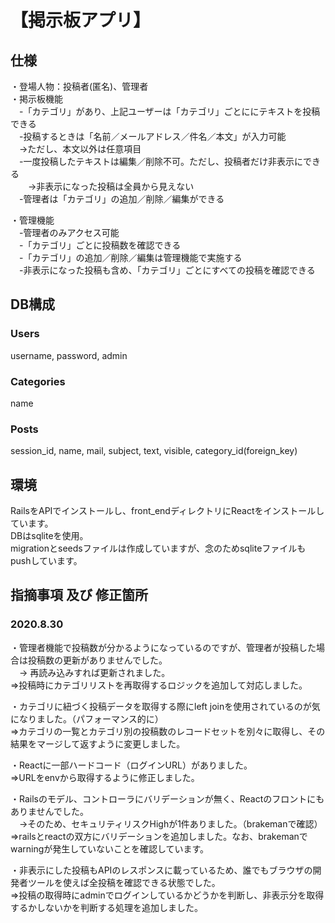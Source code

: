 # 【掲示板アプリ】

## 仕様  
・登場人物：投稿者(匿名)、管理者  
・掲示板機能  
　-「カテゴリ」があり、上記ユーザーは「カテゴリ」ごとににテキストを投稿できる  
　-投稿するときは「名前／メールアドレス／件名／本文」が入力可能  
　→ただし、本文以外は任意項目  
　-一度投稿したテキストは編集／削除不可。ただし、投稿者だけ非表示にできる  
　　→非表示になった投稿は全員から見えない  
　-管理者は「カテゴリ」の追加／削除／編集ができる  

・管理機能  
　-管理者のみアクセス可能  
　-「カテゴリ」ごとに投稿数を確認できる  
　-「カテゴリ」の追加／削除／編集は管理機能で実施する  
　-非表示になった投稿も含め、「カテゴリ」ごとにすべての投稿を確認できる  


## DB構成  
### Users  
  username, password, admin  

### Categories  
  name  

### Posts  
  session_id, name, mail, subject, text, visible, category_id(foreign_key)  


## 環境  
RailsをAPIでインストールし、front_endディレクトリにReactをインストールしています。  
DBはsqliteを使用。  
migrationとseedsファイルは作成していますが、念のためsqliteファイルもpushしています。  


## 指摘事項 及び 修正箇所  
### 2020.8.30  
・管理者機能で投稿数が分かるようになっているのですが、管理者が投稿した場合は投稿数の更新がありませんでした。  
　→ 再読み込みすれば更新されました。  
=>投稿時にカテゴリリストを再取得するロジックを追加して対応しました。  

・カテゴリに紐づく投稿データを取得する際にleft joinを使用されているのが気になりました。（パフォーマンス的に）  
=>カテゴリの一覧とカテゴリ別の投稿数のレコードセットを別々に取得し、その結果をマージして返すように変更しました。  

・Reactに一部ハードコード（ログインURL）がありました。  
=>URLをenvから取得するように修正しました。  

・Railsのモデル、コントローラにバリデーションが無く、Reactのフロントにもありませんでした。  
　→そのため、セキュリティリスクHighが1件ありました。（brakemanで確認）  
=>railsとreactの双方にバリデーションを追加しました。なお、brakemanでwarningが発生していないことを確認しています。  

・非表示にした投稿もAPIのレスポンスに載っているため、誰でもブラウザの開発者ツールを使えば全投稿を確認できる状態でした。  
=>投稿の取得時にadminでログインしているかどうかを判断し、非表示分を取得するかしないかを判断する処理を追加しました。  
